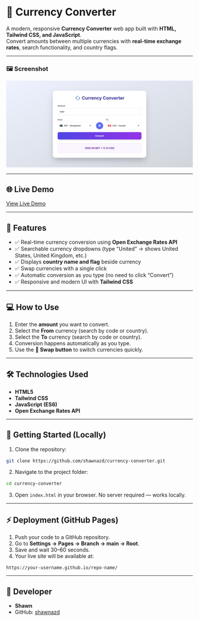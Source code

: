 
# 💱 Currency Converter

A modern, responsive **Currency Converter** web app built with **HTML, Tailwind CSS, and JavaScript**.  
Convert amounts between multiple currencies with **real-time exchange rates**, search functionality, and country flags.

---

### 🖼 Screenshot

![Currency Converter Screenshot](currency_converter.jpg)

---

## 🌐 Live Demo

[View Live Demo](https://shawnazd.github.io/currency-converter/)

---

## 🔹 Features

- ✅ Real-time currency conversion using **Open Exchange Rates API**
- ✅ Searchable currency dropdowns (type “United” → shows United States, United Kingdom, etc.)
- ✅ Displays **country name and flag** beside currency
- ✅ Swap currencies with a single click
- ✅ Automatic conversion as you type (no need to click “Convert”)
- ✅ Responsive and modern UI with **Tailwind CSS**

---

## 💻 How to Use

1. Enter the **amount** you want to convert.  
2. Select the **From** currency (search by code or country).  
3. Select the **To** currency (search by code or country).  
4. Conversion happens automatically as you type.  
5. Use the **🔄 Swap button** to switch currencies quickly.

---

## 🛠 Technologies Used

- **HTML5**
- **Tailwind CSS**
- **JavaScript (ES6)**
- **Open Exchange Rates API**

---

## 📂 Getting Started (Locally)

1. Clone the repository:

```bash
git clone https://github.com/shawnazd/currency-converter.git
````

2. Navigate to the project folder:

```bash
cd currency-converter
```

3. Open `index.html` in your browser.
   No server required — works locally.

---

## ⚡ Deployment (GitHub Pages)

1. Push your code to a GitHub repository.
2. Go to **Settings → Pages → Branch → main → Root**.
3. Save and wait 30–60 seconds.
4. Your live site will be available at:

```
https://your-username.github.io/repo-name/
```

---

## 👤 Developer

* **Shawn**
* GitHub: [shawnazd](https://github.com/shawnazd)

```
